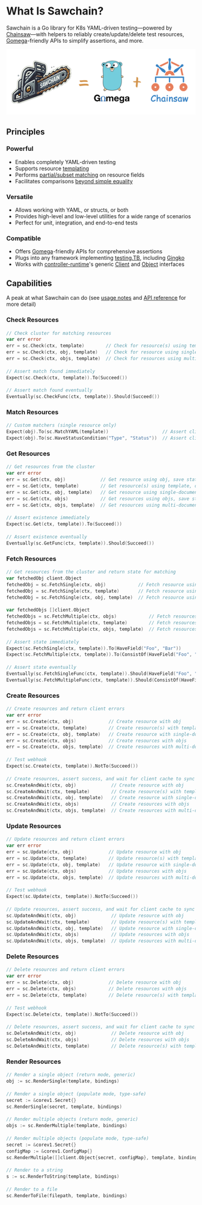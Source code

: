 # What Is Sawchain?

Sawchain is a Go library for K8s YAML-driven testing—powered by [Chainsaw](https://github.com/kyverno/chainsaw)—with
helpers to reliably create/update/delete test resources, [Gomega](https://github.com/onsi/gomega)-friendly
APIs to simplify assertions, and more.

![Sawchain](../assets/banner.png)

## Principles

### Powerful

* Enables completely YAML-driven testing
* Supports resource [templating](https://kyverno.github.io/chainsaw/latest/quick-start/resource-templating/)
* Performs [partial/subset matching](https://kyverno.github.io/chainsaw/latest/quick-start/assertion-trees/) on resource fields
* Facilitates comparisons [beyond simple equality](https://kyverno.github.io/chainsaw/latest/quick-start/assertion-trees/#beyond-simple-equality)

### Versatile

* Allows working with YAML, or structs, or both
* Provides high-level and low-level utilities for a wide range of scenarios
* Perfect for unit, integration, and end-to-end tests

### Compatible

* Offers [Gomega](https://github.com/onsi/gomega)-friendly APIs for comprehensive assertions
* Plugs into any framework implementing [testing.TB](https://pkg.go.dev/testing#TB), including [Gingko](https://github.com/onsi/ginkgo)
* Works with [controller-runtime](https://github.com/kubernetes-sigs/controller-runtime)'s generic
  [Client](https://pkg.go.dev/sigs.k8s.io/controller-runtime/pkg/client#Client) and
  [Object](https://pkg.go.dev/sigs.k8s.io/controller-runtime/pkg/client#Object) interfaces

## Capabilities

A peak at what Sawchain can do (see [usage notes](./usage-notes.md) and [API reference](./api-reference.md) for more detail)

### Check Resources

```go
// Check cluster for matching resources
var err error
err = sc.Check(ctx, template)        // Check for resource(s) using template
err = sc.Check(ctx, obj, template)   // Check for resource using single-document template, save first match to obj
err = sc.Check(ctx, objs, template)  // Check for resources using multi-document template, save first matches to objs

// Assert match found immediately
Expect(sc.Check(ctx, template)).To(Succeed())

// Assert match found eventually
Eventually(sc.CheckFunc(ctx, template)).Should(Succeed())
```

### Match Resources

```go
// Custom matchers (single resource only)
Expect(obj).To(sc.MatchYAML(template))                    // Assert client.Object matches Chainsaw template
Expect(obj).To(sc.HaveStatusCondition("Type", "Status"))  // Assert client.Object has specific status condition
```

### Get Resources

```go
// Get resources from the cluster
var err error
err = sc.Get(ctx, obj)             // Get resource using obj, save state to obj
err = sc.Get(ctx, template)        // Get resource(s) using template, don't save state
err = sc.Get(ctx, obj, template)   // Get resource using single-document template, save state to obj
err = sc.Get(ctx, objs)            // Get resources using objs, save state to objs
err = sc.Get(ctx, objs, template)  // Get resources using multi-document template, save state to objs

// Assert existence immediately
Expect(sc.Get(ctx, template)).To(Succeed())

// Assert existence eventually
Eventually(sc.GetFunc(ctx, template)).Should(Succeed())
```

### Fetch Resources

```go
// Get resources from the cluster and return state for matching
var fetchedObj client.Object
fetchedObj = sc.FetchSingle(ctx, obj)            // Fetch resource using obj, save state to obj
fetchedObj = sc.FetchSingle(ctx, template)       // Fetch resource using single-document template, don't save state
fetchedObj = sc.FetchSingle(ctx, obj, template)  // Fetch resource using single-document template, save state to obj

var fetchedObjs []client.Object
fetchedObjs = sc.FetchMultiple(ctx, objs)            // Fetch resources using objs, save state to objs
fetchedObjs = sc.FetchMultiple(ctx, template)        // Fetch resources using multi-document template, don't save state
fetchedObjs = sc.FetchMultiple(ctx, objs, template)  // Fetch resources using multi-document template, save state to objs

// Assert state immediately
Expect(sc.FetchSingle(ctx, template)).To(HaveField("Foo", "Bar"))
Expect(sc.FetchMultiple(ctx, template)).To(ConsistOf(HaveField("Foo", "Bar")))

// Assert state eventually
Eventually(sc.FetchSingleFunc(ctx, template)).Should(HaveField("Foo", "Bar"))
Eventually(sc.FetchMultipleFunc(ctx, template)).Should(ConsistOf(HaveField("Foo", "Bar")))
```

### Create Resources

```go
// Create resources and return client errors
var err error
err = sc.Create(ctx, obj)             // Create resource with obj
err = sc.Create(ctx, template)        // Create resource(s) with template, don't save state
err = sc.Create(ctx, obj, template)   // Create resource with single-document template, save state to obj
err = sc.Create(ctx, objs)            // Create resources with objs
err = sc.Create(ctx, objs, template)  // Create resources with multi-document template, save state to objs

// Test webhook
Expect(sc.Create(ctx, template)).NotTo(Succeed())

// Create resources, assert success, and wait for client cache to sync
sc.CreateAndWait(ctx, obj)             // Create resource with obj
sc.CreateAndWait(ctx, template)        // Create resource(s) with template, don't save state
sc.CreateAndWait(ctx, obj, template)   // Create resource with single-document template, save state to obj
sc.CreateAndWait(ctx, objs)            // Create resources with objs
sc.CreateAndWait(ctx, objs, template)  // Create resources with multi-document template, save state to objs
```

### Update Resources

```go
// Update resources and return client errors
var err error
err = sc.Update(ctx, obj)             // Update resource with obj
err = sc.Update(ctx, template)        // Update resource(s) with template, don't save state
err = sc.Update(ctx, obj, template)   // Update resource with single-document template, save state to obj
err = sc.Update(ctx, objs)            // Update resources with objs
err = sc.Update(ctx, objs, template)  // Update resources with multi-document template, save state to objs

// Test webhook
Expect(sc.Update(ctx, template)).NotTo(Succeed())

// Update resources, assert success, and wait for client cache to sync
sc.UpdateAndWait(ctx, obj)             // Update resource with obj
sc.UpdateAndWait(ctx, template)        // Update resource(s) with template, don't save state
sc.UpdateAndWait(ctx, obj, template)   // Update resource with single-document template, save state to obj
sc.UpdateAndWait(ctx, objs)            // Update resources with objs
sc.UpdateAndWait(ctx, objs, template)  // Update resources with multi-document template, save state to objs
```

### Delete Resources

```go
// Delete resources and return client errors
var err error
err = sc.Delete(ctx, obj)             // Delete resource with obj
err = sc.Delete(ctx, objs)            // Delete resources with objs
err = sc.Delete(ctx, template)        // Delete resource(s) with template

// Test webhook
Expect(sc.Delete(ctx, template)).NotTo(Succeed())

// Delete resources, assert success, and wait for client cache to sync
sc.DeleteAndWait(ctx, obj)             // Delete resource with obj
sc.DeleteAndWait(ctx, objs)            // Delete resources with objs
sc.DeleteAndWait(ctx, template)        // Delete resource(s) with template
```

### Render Resources

```go
// Render a single object (return mode, generic)
obj := sc.RenderSingle(template, bindings)

// Render a single object (populate mode, type-safe)
secret := &corev1.Secret{}
sc.RenderSingle(secret, template, bindings)

// Render multiple objects (return mode, generic)
objs := sc.RenderMultiple(template, bindings)

// Render multiple objects (populate mode, type-safe)
secret := &corev1.Secret{}
configMap := &corev1.ConfigMap{}
sc.RenderMultiple([]client.Object{secret, configMap}, template, bindings)

// Render to a string
s := sc.RenderToString(template, bindings)

// Render to a file
sc.RenderToFile(filepath, template, bindings)
```
